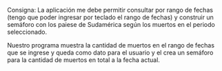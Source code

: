 Consigna:
La aplicación me debe permitir consultar por rango de fechas (tengo que poder ingresar por teclado el rango de fechas) y construir un semáforo con los paiese de Sudamérica según los muertos en el periodo seleccionado.

Nuestro programa muestra la cantidad de muertos en el rango de fechas que se ingrese y queda como dato para el usuario y el crea un semáforo para la cantidad de muertos en total a la fecha actual. 
